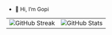- 👋 Hi, I’m Gopi
<div align="center">
  <table style="border-collapse: collapse;">
    <tr>
      <td>
        <img src="https://github-readme-streak-stats.herokuapp.com/?user=KT2006&theme=dark&hide_border=false" alt="GitHub Streak" />
      </td>
      <td>
        <img src="https://github-readme-stats.vercel.app/api?username=KT2006&show_icons=true&theme=dark" alt="GitHub Stats" />
      </td>
    </tr>
  </table>
</div>

